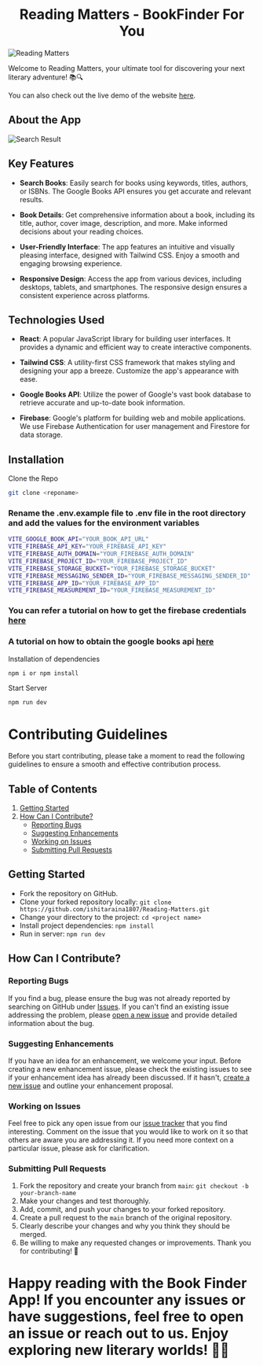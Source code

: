 <h1 align ="center"> Reading Matters - BookFinder For You</h1>

![Reading Matters](screenshots/homepage.png)

Welcome to Reading Matters, your ultimate tool for discovering your next literary adventure! 📚🔍

You can also check out the live demo of the website [here](https://searchbooks.vercel.app/).

## About the App

![Search Result](screenshots/searchresult.png)

## Key Features

- **Search Books**: Easily search for books using keywords, titles, authors, or ISBNs. The Google Books API ensures you get accurate and relevant results.

- **Book Details**: Get comprehensive information about a book, including its title, author, cover image, description, and more. Make informed decisions about your reading choices.

- **User-Friendly Interface**: The app features an intuitive and visually pleasing interface, designed with Tailwind CSS. Enjoy a smooth and engaging browsing experience.

- **Responsive Design**: Access the app from various devices, including desktops, tablets, and smartphones. The responsive design ensures a consistent experience across platforms.

## Technologies Used

- **React**: A popular JavaScript library for building user interfaces. It provides a dynamic and efficient way to create interactive components.

- **Tailwind CSS**: A utility-first CSS framework that makes styling and designing your app a breeze. Customize the app's appearance with ease.

- **Google Books API**: Utilize the power of Google's vast book database to retrieve accurate and up-to-date book information.

- **Firebase**: Google's platform for building web and mobile applications. We use Firebase Authentication for user management and Firestore for data storage.


## Installation

Clone the Repo

```bash
git clone <reponame>
```

### Rename the .env.example file to .env file in the root directory and add the values for the environment variables
```bash
VITE_GOOGLE_BOOK_API="YOUR_BOOK_API_URL"
VITE_FIREBASE_API_KEY="YOUR_FIREBASE_API_KEY"
VITE_FIREBASE_AUTH_DOMAIN="YOUR_FIREBASE_AUTH_DOMAIN"
VITE_FIREBASE_PROJECT_ID="YOUR_FIREBASE_PROJECT_ID"
VITE_FIREBASE_STORAGE_BUCKET="YOUR_FIREBASE_STORAGE_BUCKET"
VITE_FIREBASE_MESSAGING_SENDER_ID="YOUR_FIREBASE_MESSAGING_SENDER_ID"
VITE_FIREBASE_APP_ID="YOUR_FIREBASE_APP_ID"
VITE_FIREBASE_MEASUREMENT_ID="YOUR_FIREBASE_MEASUREMENT_ID"
```
### You can refer a tutorial on how to get the firebase credentials [here](https://www.youtube.com/watch?v=ZTHdCMj3jP8)
### A tutorial on how to obtain the google books api [here](https://www.youtube.com/watch?v=s_G5CnAu69M)

Installation of dependencies

```bash
npm i or npm install
```

Start Server

```bash
npm run dev
```

# Contributing Guidelines

Before you start contributing, please take a moment to read the following guidelines to ensure a smooth and effective contribution process.

## Table of Contents

1. [Getting Started](#getting-started)
2. [How Can I Contribute?](#how-can-i-contribute)
    - [Reporting Bugs](#reporting-bugs)
    - [Suggesting Enhancements](#suggesting-enhancements)
    - [Working on Issues](#working-on-issues)
    - [Submitting Pull Requests](#submitting-pull-requests)

## Getting Started

- Fork the repository on GitHub.
- Clone your forked repository locally: `git clone https://github.com/ishitaraina1807/Reading-Matters.git`
- Change your directory to the project: `cd <project name>`
- Install project dependencies: `npm install`
- Run in server: `npm run dev`

## How Can I Contribute?

### Reporting Bugs

If you find a bug, please ensure the bug was not already reported by searching on GitHub under [Issues](https://github.com/ishitaraina1807/Reading-Matters/issues). If you can't find an existing issue addressing the problem, please [open a new issue](https://github.com/ishitaraina1807/Reading-Matters/issues/new) and provide detailed information about the bug.

### Suggesting Enhancements

If you have an idea for an enhancement, we welcome your input. Before creating a new enhancement issue, please check the existing issues to see if your enhancement idea has already been discussed. If it hasn't, [create a new issue](https://github.com/ishitaraina1807/Reading-Matters/issues/new) and outline your enhancement proposal.

### Working on Issues

Feel free to pick any open issue from our [issue tracker](https://github.com/ishitaraina1807/Reading-Matters/issues) that you find interesting. Comment on the issue that you would like to work on it so that others are aware you are addressing it. If you need more context on a particular issue, please ask for clarification.

### Submitting Pull Requests

1. Fork the repository and create your branch from `main`: `git checkout -b your-branch-name`
2. Make your changes and test thoroughly.
3. Add, commit, and push your changes to your forked repository.
4. Create a pull request to the `main` branch of the original repository.
5. Clearly describe your changes and why you think they should be merged.
6. Be willing to make any requested changes or improvements.
Thank you for contributing! 🚀
# Happy reading with the Book Finder App! If you encounter any issues or have suggestions, feel free to open an issue or reach out to us. Enjoy exploring new literary worlds! 📖🌟
